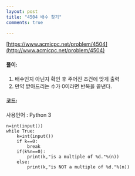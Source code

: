 ```yaml
---
layout: post
title: "4504 배수 찾기"
comments: true

---
```

[https://www.acmicpc.net/problem/4504](http://www.acmicpc.net/problem/4504)

#### **풀이:**
1. 배수인지 아닌지 확인 후 주어진 조건에 맞게 출력
2. 만약 받아드리는 수가 0이라면 반복을 끝낸다.

#### **코드:**
사용언어 : Python 3
```
n=int(input())
while True:
    k=int(input())
    if k==0:
        break
    if(k%n==0):
        print(k,"is a multiple of %d."%(n))
    else:
        print(k,"is NOT a multiple of %d."%(n))
```